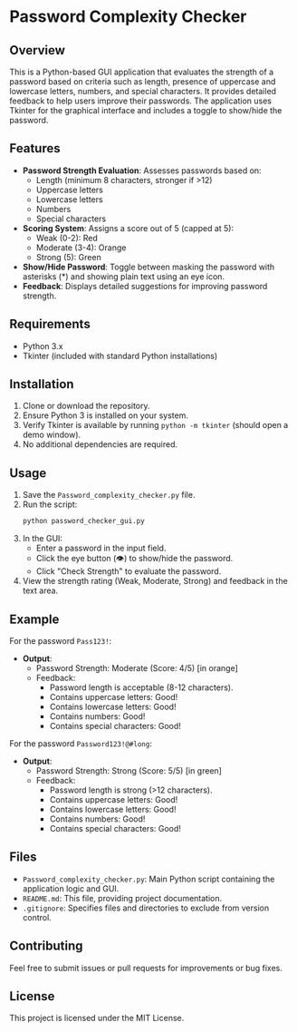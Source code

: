 # Password Complexity Checker

## Overview
This is a Python-based GUI application that evaluates the strength of a password based on criteria such as length, presence of uppercase and lowercase letters, numbers, and special characters. It provides detailed feedback to help users improve their passwords. The application uses Tkinter for the graphical interface and includes a toggle to show/hide the password.

## Features
- **Password Strength Evaluation**: Assesses passwords based on:
  - Length (minimum 8 characters, stronger if >12)
  - Uppercase letters
  - Lowercase letters
  - Numbers
  - Special characters
- **Scoring System**: Assigns a score out of 5 (capped at 5):
  - Weak (0-2): Red
  - Moderate (3-4): Orange
  - Strong (5): Green
- **Show/Hide Password**: Toggle between masking the password with asterisks (*) and showing plain text using an eye icon.
- **Feedback**: Displays detailed suggestions for improving password strength.

## Requirements
- Python 3.x
- Tkinter (included with standard Python installations)

## Installation
1. Clone or download the repository.
2. Ensure Python 3 is installed on your system.
3. Verify Tkinter is available by running `python -m tkinter` (should open a demo window).
4. No additional dependencies are required.

## Usage
1. Save the `Password_complexity_checker.py` file.
2. Run the script:
   ```bash
   python password_checker_gui.py
   ```
3. In the GUI:
   - Enter a password in the input field.
   - Click the eye button (👁) to show/hide the password.
   - Click "Check Strength" to evaluate the password.
4. View the strength rating (Weak, Moderate, Strong) and feedback in the text area.

## Example
For the password `Pass123!`:
- **Output**: 
  - Password Strength: Moderate (Score: 4/5) [in orange]
  - Feedback:
    - Password length is acceptable (8-12 characters).
    - Contains uppercase letters: Good!
    - Contains lowercase letters: Good!
    - Contains numbers: Good!
    - Contains special characters: Good!

For the password `Password123!@#long`:
- **Output**: 
  - Password Strength: Strong (Score: 5/5) [in green]
  - Feedback:
    - Password length is strong (>12 characters).
    - Contains uppercase letters: Good!
    - Contains lowercase letters: Good!
    - Contains numbers: Good!
    - Contains special characters: Good!

## Files
- `Password_complexity_checker.py`: Main Python script containing the application logic and GUI.
- `README.md`: This file, providing project documentation.
- `.gitignore`: Specifies files and directories to exclude from version control.

## Contributing
Feel free to submit issues or pull requests for improvements or bug fixes.

## License
This project is licensed under the MIT License.
